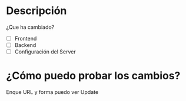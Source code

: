 
# Descripción
¿Que ha cambiado?

- [ ] Frontend
- [ ] Backend
- [ ] Configuración del Server

# ¿Cómo puedo probar los cambios?
Enque URL y forma puedo ver Update
